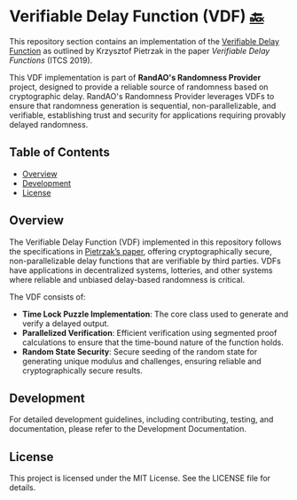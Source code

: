 # Verifiable Delay Function (VDF) [🔙](../)
This repository section contains an implementation of the [Verifiable Delay Function](https://doi.org/10.4230/LIPIcs.ITCS.2019.60) as outlined by Krzysztof Pietrzak in the paper *Verifiable Delay Functions* (ITCS 2019).

This VDF implementation is part of **RandAO's Randomness Provider** project, designed to provide a reliable source of randomness based on cryptographic delay. RandAO's Randomness Provider leverages VDFs to ensure that randomness generation is sequential, non-parallelizable, and verifiable, establishing trust and security for applications requiring provably delayed randomness.

## Table of Contents
- [Overview](#overview)
- [Development](#development)
- [License](#license)

## Overview

The Verifiable Delay Function (VDF) implemented in this repository follows the specifications in [Pietrzak’s paper](https://doi.org/10.4230/LIPIcs.ITCS.2019.60), offering cryptographically secure, non-parallelizable delay functions that are verifiable by third parties. VDFs have applications in decentralized systems, lotteries, and other systems where reliable and unbiased delay-based randomness is critical.

The VDF consists of:
- **Time Lock Puzzle Implementation**: The core class used to generate and verify a delayed output.
- **Parallelized Verification**: Efficient verification using segmented proof calculations to ensure that the time-bound nature of the function holds.
- **Random State Security**: Secure seeding of the random state for generating unique modulus and challenges, ensuring reliable and cryptographically secure results.

## Development
For detailed development guidelines, including contributing, testing, and documentation, please refer to the Development Documentation.

## License
This project is licensed under the MIT License. See the LICENSE file for details.